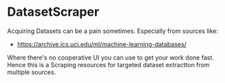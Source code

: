 # DatasetScraper
Acquiring Datasets can be a pain sometimes. Especially from sources like:

* https://archive.ics.uci.edu/ml/machine-learning-databases/ 

Where there's no cooperative UI you can use to get your work done fast. Hence this is a Scraping resources for targeted dataset extractton from multiple sources.
